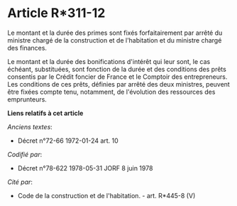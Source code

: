 # Article R*311-12

Le montant et la durée des primes sont fixés forfaitairement par arrêté du ministre chargé de la construction et de
l'habitation et du ministre chargé des finances.

Le montant et la durée des bonifications d'intérêt qui leur sont, le cas échéant, substituées, sont fonction de la durée et
des conditions des prêts consentis par le Crédit foncier de France et le Comptoir des entrepreneurs. Les conditions de ces
prêts, définies par arrêté des deux ministres, peuvent être fixées compte tenu, notamment, de l'évolution des ressources des
emprunteurs.

**Liens relatifs à cet article**

_Anciens textes_:

  - Décret n°72-66 1972-01-24 art. 10

_Codifié par_:

  - Décret n°78-622 1978-05-31 JORF 8 juin 1978

_Cité par_:

  - Code de la construction et de l'habitation. - art. R*445-8 (V)
